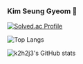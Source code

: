 ### Kim Seung Gyeom 👋

[![Solved.ac Profile](http://mazassumnida.wtf/api/v2/generate_badge?boj=k2h2j3)](https://solved.ac/k2h2j3/)

![Top Langs](https://github-readme-stats.vercel.app/api/top-langs/?username=k2h2j3&count_private=true&layout=compact&theme=dark)

![k2h2j3's GitHub stats](https://github-readme-stats.vercel.app/api?username=k2h2j3&count_private=true)


<!--
**k2h2j3/k2h2j3** is a ✨ _special_ ✨ repository because its `README.md` (this file) appears on your GitHub profile.

Here are some ideas to get you started:



- 🔭 I’m currently working on ...
- 🌱 I’m currently learning ...
- 👯 I’m looking to collaborate on ...
- 🤔 I’m looking for help with ...
- 💬 Ask me about ...
- 📫 How to reach me: ...
- 😄 Pronouns: ...
- ⚡ Fun fact: ...
-->
